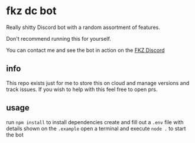 
# fkz dc bot

Really shitty Discord bot with a random assortment of features.

Don't recommend running this for yourself.

You can contact me and see the bot in action on the [FKZ Discord](https://discord.gg/fkz)

## info

This repo exists just for me to store this on cloud and manage versions and track issues.
If you wish to help with this feel free to open prs.

## usage

run `npm install` to install dependencies
create and fill out a `.env` file with details shown on the `.example`
open a terminal and execute `node .` to start the bot
